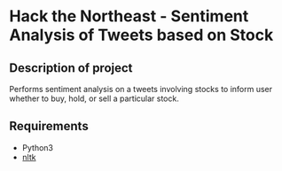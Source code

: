 # Hack the Northeast - Sentiment Analysis of Tweets based on Stock

## Description of project

Performs sentiment analysis on a tweets involving stocks to inform user whether to buy, hold, or sell a particular stock.

## Requirements

- Python3
- [nltk](http://www.nltk.org)
